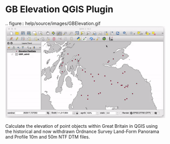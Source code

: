 GB Elevation QGIS Plugin
========================

.. figure:: help/source/images/GBElevation.gif
![GB Elevation Demo](https://raw.githubusercontent.com/lbutler/gbelevation/readme-licence-updates/help/source/images/GBElevation.gif)

Calculate the elevation of point objects within Great Britain in QGIS using the historical and now withdrawn Ordnance Survey Land-Form Panorama and Profile 10m and 50m NTF DTM files.
